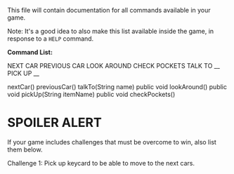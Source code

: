 This file will contain documentation for all commands available in your game.

Note:  It's a good idea to also make this list available inside the game, in response to a `HELP` command.

**Command List:**

NEXT CAR
PREVIOUS CAR
LOOK AROUND
CHECK POCKETS
TALK TO __
PICK UP __


nextCar()
previousCar()
talkTo(String name)
public void lookAround()
public void pickUp(String itemName)
public void checkPockets()

# SPOILER ALERT

If your game includes challenges that must be overcome to win, also list them below.

Challenge 1: Pick up keycard to be able to move to the next cars.